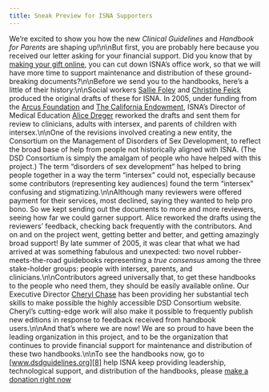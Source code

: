 ```yaml
---
title: Sneak Preview for ISNA Supporters
---
```


We&#8217;re excited to show you how the new _Clinical Guidelines_ and _Handbook for Parents_ are shaping up!\n\nBut first, you are probably here because you received our letter asking for your financial support. Did you know that by [making your gift online][1], you can cut down <span class="caps">ISNA</span>&#8217;s office work, so that we will have more time to support maintenance and distribution of these ground-breaking documents?\n\nBefore we send you to the handbooks, here&#8217;s a little of their history:\n\nSocial workers [Sallie Foley][2] and [Christine Feick][3] produced the original drafts of these for <span class="caps">ISNA</span>. In 2005, under funding from the [Arcus Foundation][4] and [The California Endowment][5], <span class="caps">ISNA</span>&#8217;s Director of Medical Education [Alice Dreger][6] reworked the drafts and sent them for review to clinicians, adults with intersex, and parents of children with intersex.\n\nOne of the revisions involved creating a new entity, the Consortium on the Management of Disorders of Sex Development, to reflect the broad base of help from people not historically aligned with <span class="caps">ISNA</span>. (The <span class="caps">DSD</span> Consortium is simply the amalgam of people who have helped with this project.) The term &#8220;disorders of sex development&#8221; has helped to bring people together in a way the term &#8220;intersex&#8221; could not, especially because some contributors (representing key audiences) found the term &#8220;intersex&#8221; confusing and stigmatizing.\n\nAlthough many reviewers were offered payment for their services, most declined, saying they wanted to help pro bono. So we kept sending out the documents to more and more reviewers, seeing how far we could garner support. Alice reworked the drafts using the reviewers&#8217; feedback, checking back frequently with the contributors. And on and on the project went, getting better and better, and getting amazingly broad support! By late summer of 2005, it was clear that what we had arrived at was something fabulous and unexpected: two novel rubber-meets-the-road guidebooks representing a _true consensus_ among the three stake-holder groups: people with intersex, parents, and clinicians.\n\nContributors agreed universally that, to get these handbooks to the people who need them, they should be easily available online. Our Executive Director [Cheryl Chase][7] has been providing her substantial tech skills to make possible the highly accessible <span class="caps">DSD</span> Consortium website. Cheryl&#8217;s cutting-edge work will also make it possible to frequently publish new editions in response to feedback received from handbook users.\n\nAnd that&#8217;s where we are now! We are so proud to have been the leading organization in this project, and to be the organization that continues to provide financial support for maintenance and distribution of these two handbooks.\n\nTo see the handbooks now, go to [www.dsdguidelines.org][8] help <span class="caps">ISNA</span> keep providing leadership, technological support, and distribution of the handbooks, please [make a donation right now][9]

 [1]: /donate
 [2]: /about/foley
 [3]: /about/feick
 [4]: http://www.arcusfoundation.org/pages/home.shtml
 [5]: http://www.calendow.org/
 [6]: /about/dreger
 [7]: /about/chase
 [8]: http://www.dsdguidelines.org.\n\nTo
 [9]: /donate.%5Cn%5Cn